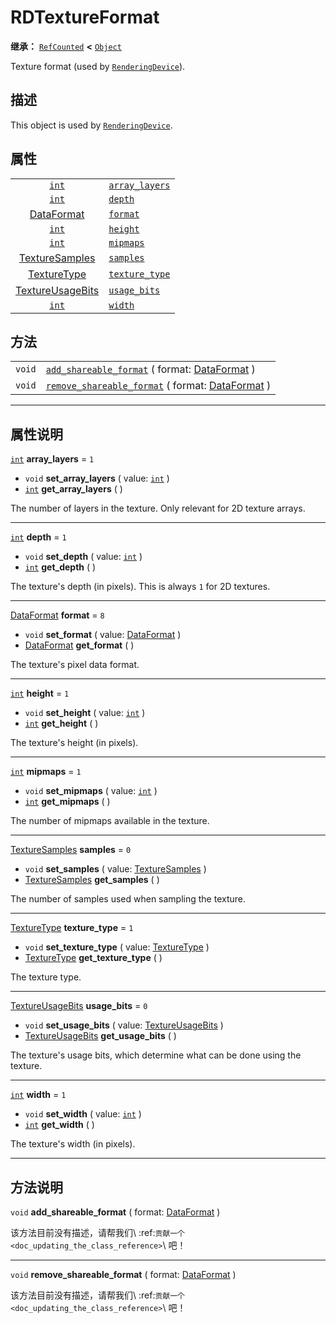 <!-- ⚠ 请勿编辑本文件 ⚠ -->
<!-- 本文档使用脚本从 WeDot 引擎源码仓库生成。 -->
<!-- 生成脚本：https://github.com/WeDot-Engine/WeDot/tree/4.3/doc/tools/make_md.py； -->
<!-- 原文件：https://github.com/WeDot-Engine/WeDot/tree/4.3/doc/classes/RDTextureFormat.xml。 -->

<div id="_class_rdtextureformat"></div>

# RDTextureFormat

**继承：** [`RefCounted`](class_refcounted.md) **<** [`Object`](class_object.md)

Texture format (used by [`RenderingDevice`](class_renderingdevice.md)).

## 描述

This object is used by [`RenderingDevice`](class_renderingdevice.md).

## 属性

|||
|:-:|:--|
| [`int`](class_int.md)                                      | [`array_layers`](#class_rdtextureformat_property_array_layers) | ``1`` |
| [`int`](class_int.md)                                      | [`depth`](#class_rdtextureformat_property_depth)               | ``1`` |
| [DataFormat](#enum_renderingdevice_dataformat)             | [`format`](#class_rdtextureformat_property_format)             | ``8`` |
| [`int`](class_int.md)                                      | [`height`](#class_rdtextureformat_property_height)             | ``1`` |
| [`int`](class_int.md)                                      | [`mipmaps`](#class_rdtextureformat_property_mipmaps)           | ``1`` |
| [TextureSamples](#enum_renderingdevice_texturesamples)     | [`samples`](#class_rdtextureformat_property_samples)           | ``0`` |
| [TextureType](#enum_renderingdevice_texturetype)           | [`texture_type`](#class_rdtextureformat_property_texture_type) | ``1`` |
| [TextureUsageBits](#enum_renderingdevice_textureusagebits) | [`usage_bits`](#class_rdtextureformat_property_usage_bits)     | ``0`` |
| [`int`](class_int.md)                                      | [`width`](#class_rdtextureformat_property_width)               | ``1`` |

## 方法

|||
|:-:|:--|
| `void` | [`add_shareable_format`](#class_rdtextureformat_method_add_shareable_format) ( format: [DataFormat](#enum_renderingdevice_dataformat) )       |
| `void` | [`remove_shareable_format`](#class_rdtextureformat_method_remove_shareable_format) ( format: [DataFormat](#enum_renderingdevice_dataformat) ) |

<!-- rst-class:: classref-section-separator -->

---

## 属性说明

<div id="_class_rdtextureformat_property_array_layers"></div>

[`int`](class_int.md) **array_layers** = ``1`` <div id="class_rdtextureformat_property_array_layers"></div>

- `void` **set_array_layers** ( value: [`int`](class_int.md) )
- [`int`](class_int.md) **get_array_layers** ( )

The number of layers in the texture. Only relevant for 2D texture arrays.

<!-- rst-class:: classref-item-separator -->

---

<div id="_class_rdtextureformat_property_depth"></div>

[`int`](class_int.md) **depth** = ``1`` <div id="class_rdtextureformat_property_depth"></div>

- `void` **set_depth** ( value: [`int`](class_int.md) )
- [`int`](class_int.md) **get_depth** ( )

The texture's depth (in pixels). This is always `1` for 2D textures.

<!-- rst-class:: classref-item-separator -->

---

<div id="_class_rdtextureformat_property_format"></div>

[DataFormat](#enum_renderingdevice_dataformat) **format** = ``8`` <div id="class_rdtextureformat_property_format"></div>

- `void` **set_format** ( value: [DataFormat](#enum_renderingdevice_dataformat) )
- [DataFormat](#enum_renderingdevice_dataformat) **get_format** ( )

The texture's pixel data format.

<!-- rst-class:: classref-item-separator -->

---

<div id="_class_rdtextureformat_property_height"></div>

[`int`](class_int.md) **height** = ``1`` <div id="class_rdtextureformat_property_height"></div>

- `void` **set_height** ( value: [`int`](class_int.md) )
- [`int`](class_int.md) **get_height** ( )

The texture's height (in pixels).

<!-- rst-class:: classref-item-separator -->

---

<div id="_class_rdtextureformat_property_mipmaps"></div>

[`int`](class_int.md) **mipmaps** = ``1`` <div id="class_rdtextureformat_property_mipmaps"></div>

- `void` **set_mipmaps** ( value: [`int`](class_int.md) )
- [`int`](class_int.md) **get_mipmaps** ( )

The number of mipmaps available in the texture.

<!-- rst-class:: classref-item-separator -->

---

<div id="_class_rdtextureformat_property_samples"></div>

[TextureSamples](#enum_renderingdevice_texturesamples) **samples** = ``0`` <div id="class_rdtextureformat_property_samples"></div>

- `void` **set_samples** ( value: [TextureSamples](#enum_renderingdevice_texturesamples) )
- [TextureSamples](#enum_renderingdevice_texturesamples) **get_samples** ( )

The number of samples used when sampling the texture.

<!-- rst-class:: classref-item-separator -->

---

<div id="_class_rdtextureformat_property_texture_type"></div>

[TextureType](#enum_renderingdevice_texturetype) **texture_type** = ``1`` <div id="class_rdtextureformat_property_texture_type"></div>

- `void` **set_texture_type** ( value: [TextureType](#enum_renderingdevice_texturetype) )
- [TextureType](#enum_renderingdevice_texturetype) **get_texture_type** ( )

The texture type.

<!-- rst-class:: classref-item-separator -->

---

<div id="_class_rdtextureformat_property_usage_bits"></div>

[TextureUsageBits](#enum_renderingdevice_textureusagebits) **usage_bits** = ``0`` <div id="class_rdtextureformat_property_usage_bits"></div>

- `void` **set_usage_bits** ( value: [TextureUsageBits](#enum_renderingdevice_textureusagebits) )
- [TextureUsageBits](#enum_renderingdevice_textureusagebits) **get_usage_bits** ( )

The texture's usage bits, which determine what can be done using the texture.

<!-- rst-class:: classref-item-separator -->

---

<div id="_class_rdtextureformat_property_width"></div>

[`int`](class_int.md) **width** = ``1`` <div id="class_rdtextureformat_property_width"></div>

- `void` **set_width** ( value: [`int`](class_int.md) )
- [`int`](class_int.md) **get_width** ( )

The texture's width (in pixels).

<!-- rst-class:: classref-section-separator -->

---

## 方法说明

<div id="_class_rdtextureformat_method_add_shareable_format"></div>

`void` **add_shareable_format** ( format: [DataFormat](#enum_renderingdevice_dataformat) )<div id="class_rdtextureformat_method_add_shareable_format"></div>

该方法目前没有描述，请帮我们\ :ref:`贡献一个 <doc_updating_the_class_reference>`\ 吧！

<!-- rst-class:: classref-item-separator -->

---

<div id="_class_rdtextureformat_method_remove_shareable_format"></div>

`void` **remove_shareable_format** ( format: [DataFormat](#enum_renderingdevice_dataformat) )<div id="class_rdtextureformat_method_remove_shareable_format"></div>

该方法目前没有描述，请帮我们\ :ref:`贡献一个 <doc_updating_the_class_reference>`\ 吧！

[^virtual]: 本方法通常需要用户覆盖才能生效。
[^const]: 本方法无副作用，不会修改该实例的任何成员变量。
[^vararg]: 本方法除了能接受在此处描述的参数外，还能够继续接受任意数量的参数。
[^constructor]: 本方法用于构造某个类型。
[^static]: 调用本方法无需实例，可直接使用类名进行调用。
[^operator]: 本方法描述的是使用本类型作为左操作数的有效运算符。
[^bitfield]: 这个值是由下列位标志构成位掩码的整数。
[^void]: 无返回值。
